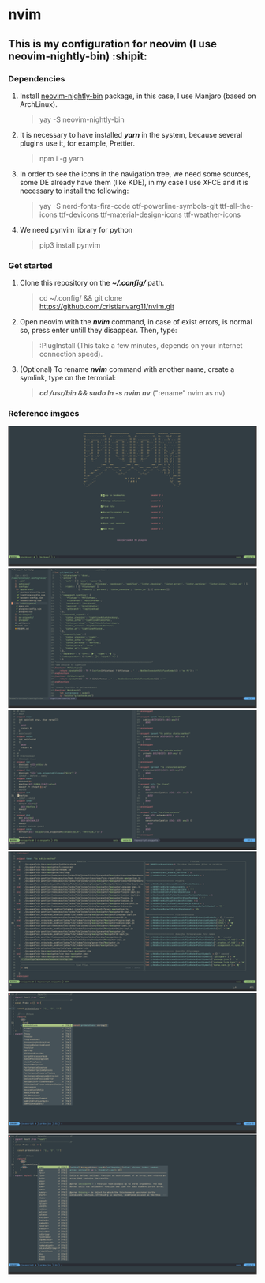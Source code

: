 # nvim 
## This is my configuration for neovim (I use neovim-nightly-bin) :shipit:
### Dependencies
1. Install [neovim-nightly-bin](https://aur.archlinux.org/packages/neovim-nightly-bin/) package, in this case, I use Manjaro (based on ArchLinux).
   > yay -S neovim-nightly-bin
2. It is necessary to have installed *__yarn__* in the system, because several plugins use it, for example, Prettier.
   > npm i -g yarn
3. In order to see the icons in the navigation tree, we need some sources, some DE already have them (like KDE), in my case I use XFCE and it is necessary to install the following:
   > yay -S nerd-fonts-fira-code otf-powerline-symbols-git ttf-all-the-icons ttf-devicons ttf-material-design-icons ttf-weather-icons
4. We need pynvim library for python
   > pip3 install pynvim
### Get started
1. Clone this repository on the *__~/.config/__* path.
   > cd ~/.config/ && git clone https://github.com/cristianvarg11/nvim.git
2. Open neovim with the *__nvim__* command, in case of exist errors, is normal so, press enter untill they disappear. Then, type:
   >  :PlugInstall (This take a few minutes, depends on your internet connection speed).
3. (Optional) To rename *__nvim__* command with another name, create a symlink, type on the termnial: 
   > *__cd /usr/bin && sudo ln -s nvim nv__* ("rename" nvim as nv)
### Reference imgaes
![Dashboard](./eg-images/01.png)
![Example2](./eg-images/02.png)
![Example3](./eg-images/03.png)
![Example4](./eg-images/04.png)
![Example5](./eg-images/05.png)
![Example6](./eg-images/06.png)
